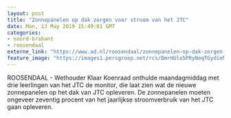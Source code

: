 ```yaml
---
layout: post
title: "Zonnepanelen op dak zorgen voor stroom van het JTC"
date: Mon, 13 May 2019 15:49:01 GMT
categories: 
- noord-brabant 
- roosendaal 
externe_link: "https://www.ad.nl/roosendaal/zonnepanelen-op-dak-zorgen-voor-stroom-van-het-jtc~a6310b3f/"
feature_image: "https://images1.persgroep.net/rcs/DmrHUlo5PRyNeqTGydieN06TsPI/diocontent/148254428/_fitwidth/400/?appId=21791a8992982cd8da851550a453bd7f&quality=0.7"
---
```


ROOSENDAAL - Wethouder Klaar Koenraad onthulde maandagmiddag met drie leerlingen van het JTC de monitor, die laat zien wat de nieuwe zonnepanelen op het dak van JTC opleveren. De zonnepanelen moeten ongeveer zeventig procent van het jaarlijkse stroomverbruik van het JTC gaan opleveren.
